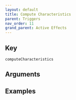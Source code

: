```yaml
---
layout: default
title: Compute Characteristics
parent: Triggers
nav_order: 11
grand_parent: Active Effects
---
```

## Key

`computeCharacteristics`

## Arguments 

## Examples

